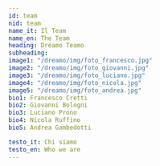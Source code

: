 ```yaml
---
id: team
nid: team
name_it: Il Team
name_en: The Team
heading: Dreamo Teamo
subheading:
image1: "/dreamo/img/foto_francesco.jpg"
image2: "/dreamo/img/foto_giovanni.jpg"
image3: "/dreamo/img/foto_luciano.jpg"
image4: "/dreamo/img/foto_nicola.jpg"
image5: "/dreamo/img/foto_andrea.jpg"
bio1: Francesco Cretti
bio2: Giovanni Bologni
bio3: Luciano Prono
bio4: Nicola Ruffino
bio5: Andrea Gambedotti

testo_it: Chi siamo
testo_en: Who we are
---
```



<!-- image1: "http://lorempixel.com/240/240/people/1"
image2: "http://lorempixel.com/240/240/people/2"
image3: "http://lorempixel.com/240/240/people/3"
image4: "http://lorempixel.com/240/240/people/4" -->
